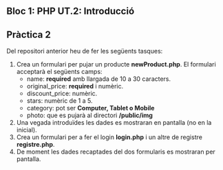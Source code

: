 ## Bloc 1: PHP UT.2: Introducció

## Pràctica 2

Del repositori anterior heu de fer les següents tasques:

1. Crea un formulari per pujar un producte **newProduct.php**. El formulari acceptarà el següents camps:
	* name: **required** amb llargada de 10 a 30 caracters.
	* original_price: **required** i numèric.
	* discount_price: numèric.
	* stars: numèric de 1 a 5.
	* category: pot ser **Computer, Tablet o Mobile**
	* photo: que es pujarà al directori **/public/img**
2. Una vegada introduïdes les dades es mostraran en pantalla (no en la inicial).
3. Crea un formulari per a fer el login **login.php** i un altre de registre **registre.php**.
4. De moment les dades recaptades del dos formularis es mostraran per pantalla.